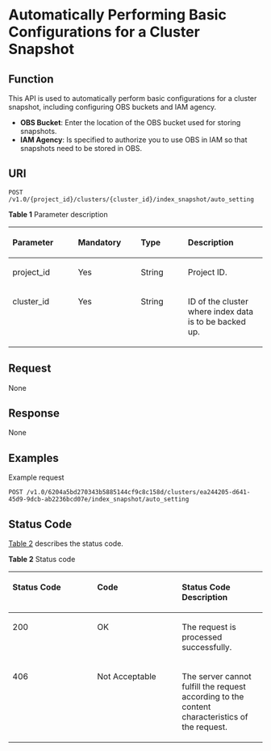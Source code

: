 # Automatically Performing Basic Configurations for a Cluster Snapshot<a name="css_03_0037"></a>

## Function<a name="section874853215915"></a>

This API is used to automatically perform basic configurations for a cluster snapshot, including configuring OBS buckets and IAM agency.

-   **OBS Bucket**: Enter the location of the OBS bucket used for storing snapshots.
-   **IAM Agency**: Is specified to authorize you to use OBS in IAM so that snapshots need to be stored in OBS.

## URI<a name="section8763193210910"></a>

```
POST /v1.0/{project_id}/clusters/{cluster_id}/index_snapshot/auto_setting
```

**Table  1**  Parameter description

<a name="table57631032695"></a>
<table><thead align="left"><tr id="row4445336913"><th class="cellrowborder" valign="top" width="25.77%" id="mcps1.2.5.1.1"><p id="p54417338910"><a name="p54417338910"></a><a name="p54417338910"></a>Parameter</p>
</th>
<th class="cellrowborder" valign="top" width="24.740000000000002%" id="mcps1.2.5.1.2"><p id="p1644733693"><a name="p1644733693"></a><a name="p1644733693"></a>Mandatory</p>
</th>
<th class="cellrowborder" valign="top" width="18.56%" id="mcps1.2.5.1.3"><p id="p11441233696"><a name="p11441233696"></a><a name="p11441233696"></a>Type</p>
</th>
<th class="cellrowborder" valign="top" width="30.930000000000003%" id="mcps1.2.5.1.4"><p id="p124403319916"><a name="p124403319916"></a><a name="p124403319916"></a>Description</p>
</th>
</tr>
</thead>
<tbody><tr id="row94414331098"><td class="cellrowborder" valign="top" width="25.77%" headers="mcps1.2.5.1.1 "><p id="p0441331398"><a name="p0441331398"></a><a name="p0441331398"></a>project_id</p>
</td>
<td class="cellrowborder" valign="top" width="24.740000000000002%" headers="mcps1.2.5.1.2 "><p id="p9444331997"><a name="p9444331997"></a><a name="p9444331997"></a>Yes</p>
</td>
<td class="cellrowborder" valign="top" width="18.56%" headers="mcps1.2.5.1.3 "><p id="p144412334919"><a name="p144412334919"></a><a name="p144412334919"></a>String</p>
</td>
<td class="cellrowborder" valign="top" width="30.930000000000003%" headers="mcps1.2.5.1.4 "><p id="p18449331896"><a name="p18449331896"></a><a name="p18449331896"></a>Project ID.</p>
</td>
</tr>
<tr id="row14453320917"><td class="cellrowborder" valign="top" width="25.77%" headers="mcps1.2.5.1.1 "><p id="p2044193314920"><a name="p2044193314920"></a><a name="p2044193314920"></a>cluster_id</p>
</td>
<td class="cellrowborder" valign="top" width="24.740000000000002%" headers="mcps1.2.5.1.2 "><p id="p24410331398"><a name="p24410331398"></a><a name="p24410331398"></a>Yes</p>
</td>
<td class="cellrowborder" valign="top" width="18.56%" headers="mcps1.2.5.1.3 "><p id="p844133316918"><a name="p844133316918"></a><a name="p844133316918"></a>String</p>
</td>
<td class="cellrowborder" valign="top" width="30.930000000000003%" headers="mcps1.2.5.1.4 "><p id="p13441833493"><a name="p13441833493"></a><a name="p13441833493"></a>ID of the cluster where index data is to be backed up.</p>
</td>
</tr>
</tbody>
</table>

## Request<a name="section1477913211910"></a>

None

## Response<a name="section19810103220915"></a>

None

## Examples<a name="section1468819386395"></a>

Example request

```
POST /v1.0/6204a5bd270343b5885144cf9c8c158d/clusters/ea244205-d641-45d9-9dcb-ab2236bcd07e/index_snapshot/auto_setting
```

## Status Code<a name="section87962546391"></a>

[Table 2](#table209491933101317)  describes the status code.

**Table  2**  Status code

<a name="table209491933101317"></a>
<table><thead align="left"><tr id="row194918333132"><th class="cellrowborder" valign="top" width="33.33333333333333%" id="mcps1.2.4.1.1"><p id="p6531343171310"><a name="p6531343171310"></a><a name="p6531343171310"></a>Status Code</p>
</th>
<th class="cellrowborder" valign="top" width="33.33333333333333%" id="mcps1.2.4.1.2"><p id="p16534124318132"><a name="p16534124318132"></a><a name="p16534124318132"></a>Code</p>
</th>
<th class="cellrowborder" valign="top" width="33.33333333333333%" id="mcps1.2.4.1.3"><p id="p1453710437131"><a name="p1453710437131"></a><a name="p1453710437131"></a>Status Code Description</p>
</th>
</tr>
</thead>
<tbody><tr id="row09491533111315"><td class="cellrowborder" valign="top" width="33.33333333333333%" headers="mcps1.2.4.1.1 "><p id="p1656994351310"><a name="p1656994351310"></a><a name="p1656994351310"></a>200</p>
</td>
<td class="cellrowborder" valign="top" width="33.33333333333333%" headers="mcps1.2.4.1.2 "><p id="p134136431055"><a name="p134136431055"></a><a name="p134136431055"></a>OK</p>
</td>
<td class="cellrowborder" valign="top" width="33.33333333333333%" headers="mcps1.2.4.1.3 "><p id="p134136431458"><a name="p134136431458"></a><a name="p134136431458"></a>The request is processed successfully.</p>
</td>
</tr>
<tr id="row1184954102013"><td class="cellrowborder" valign="top" width="33.33333333333333%" headers="mcps1.2.4.1.1 "><p id="p111841154132019"><a name="p111841154132019"></a><a name="p111841154132019"></a>406</p>
</td>
<td class="cellrowborder" valign="top" width="33.33333333333333%" headers="mcps1.2.4.1.2 "><p id="en-us_topic_0122640420_p19980869"><a name="en-us_topic_0122640420_p19980869"></a><a name="en-us_topic_0122640420_p19980869"></a>Not Acceptable</p>
</td>
<td class="cellrowborder" valign="top" width="33.33333333333333%" headers="mcps1.2.4.1.3 "><p id="en-us_topic_0122640420_p7837682"><a name="en-us_topic_0122640420_p7837682"></a><a name="en-us_topic_0122640420_p7837682"></a>The server cannot fulfill the request according to the content characteristics of the request.</p>
</td>
</tr>
</tbody>
</table>

